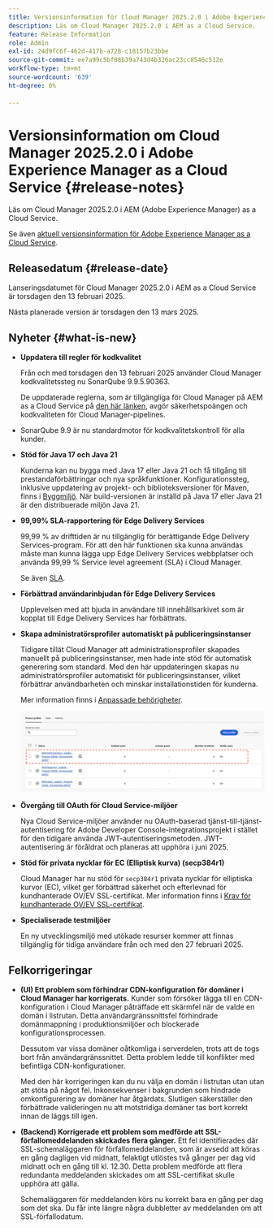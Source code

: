 ```yaml
---
title: Versionsinformation för Cloud Manager 2025.2.0 i Adobe Experience Manager as a Cloud Service
description: Läs om Cloud Manager 2025.2.0 i AEM as a Cloud Service.
feature: Release Information
role: Admin
exl-id: 24d9fc6f-462d-417b-a728-c18157b23bbe
source-git-commit: ee7a99c5bf08b39a743d4b326ac23cc8546c512e
workflow-type: tm+mt
source-wordcount: '639'
ht-degree: 0%

---
```


# Versionsinformation om Cloud Manager 2025.2.0 i Adobe Experience Manager as a Cloud Service {#release-notes}

<!-- https://wiki.corp.adobe.com/pages/viewpage.action?pageId=3389843928 -->

Läs om Cloud Manager 2025.2.0 i AEM (Adobe Experience Manager) as a Cloud Service.


Se även [aktuell versionsinformation för Adobe Experience Manager as a Cloud Service](/help/release-notes/release-notes-cloud/release-notes-current.md).

## Releasedatum {#release-date}

Lanseringsdatumet för Cloud Manager 2025.2.0 i AEM as a Cloud Service är torsdagen den 13 februari 2025.

Nästa planerade version är torsdagen den 13 mars 2025.

## Nyheter {#what-is-new}

* **Uppdatera till regler för kodkvalitet**

  Från och med torsdagen den 13 februari 2025 använder Cloud Manager kodkvalitetssteg nu SonarQube 9.9.5.90363.

  De uppdaterade reglerna, som är tillgängliga för Cloud Manager på AEM as a Cloud Service på [den här länken](/help/implementing/cloud-manager/code-quality-testing.md#understanding-code-quality-rules), avgör säkerhetspoängen och kodkvaliteten för Cloud Manager-pipelines.

* SonarQube 9.9 är nu standardmotor för kodkvalitetskontroll för alla kunder.

* **Stöd för Java 17 och Java 21**

  Kunderna kan nu bygga med Java 17 eller Java 21 och få tillgång till prestandaförbättringar och nya språkfunktioner. Konfigurationssteg, inklusive uppdatering av projekt- och biblioteksversioner för Maven, finns i [Byggmiljö](/help/implementing/cloud-manager/getting-access-to-aem-in-cloud/build-environment-details.md). När build-versionen är inställd på Java 17 eller Java 21 är den distribuerade miljön Java 21.

* **99,99% SLA-rapportering för Edge Delivery Services**

  99,99 % av drifttiden är nu tillgänglig för berättigande Edge Delivery Services-program. För att den här funktionen ska kunna användas måste man kunna lägga upp Edge Delivery Services webbplatser och använda 99,99 % Service level agreement (SLA) i Cloud Manager.

  Se även [SLA](/help/implementing/cloud-manager/getting-access-to-aem-in-cloud/creating-production-programs.md#sla).

* **Förbättrad användarinbjudan för Edge Delivery Services**

  Upplevelsen med att bjuda in användare till innehållsarkivet som är kopplat till Edge Delivery Services har förbättrats. <!-- CMGR-65331 -->

* **Skapa administratörsprofiler automatiskt på publiceringsinstanser**

  Tidigare tillät Cloud Manager att administrationsprofiler skapades manuellt på publiceringsinstanser, men hade inte stöd för automatisk generering som standard. Med den här uppdateringen skapas nu administratörsprofiler automatiskt för publiceringsinstanser, vilket förbättrar användbarheten och minskar installationstiden för kunderna.

  Mer information finns i [Anpassade behörigheter](/help/implementing/cloud-manager/custom-permissions.md).

  ![Filtrering av pipeline-aktiviteter](/help/implementing/cloud-manager/release-notes/assets/product-profiles.png)

* **Övergång till OAuth för Cloud Service-miljöer**

  Nya Cloud Service-miljöer använder nu OAuth-baserad tjänst-till-tjänst-autentisering för Adobe Developer Console-integrationsprojekt i stället för den tidigare använda JWT-autentiseringsmetoden. JWT-autentisering är föråldrat och planeras att upphöra i juni 2025.

* **Stöd för privata nycklar för EC (Elliptisk kurva) (secp384r1)**

  Cloud Manager har nu stöd för `secp384r1` privata nycklar för elliptiska kurvor (EC), vilket ger förbättrad säkerhet och efterlevnad för kundhanterade OV/EV SSL-certifikat.
Mer information finns i [Krav för kundhanterade OV/EV SSL-certifikat](/help/implementing/cloud-manager/managing-ssl-certifications/introduction-to-ssl-certificates.md). <!-- CMGR-63636 -->

* **Specialiserade testmiljöer**

  En ny utvecklingsmiljö med utökade resurser kommer att finnas tillgänglig för tidiga användare från och med den 27 februari 2025.


<!--
## Early adoption program {#early-adoption}

Be a part of Cloud Manager's early adoption program and have a chance to test upcoming features. -->


## Felkorrigeringar

* **(UI) Ett problem som förhindrar CDN-konfiguration för domäner i Cloud Manager har korrigerats.**
Kunder som försöker lägga till en CDN-konfiguration i Cloud Manager påträffade ett skärmfel när de valde en domän i listrutan. Detta användargränssnittsfel förhindrade domänmappning i produktionsmiljöer och blockerade konfigurationsprocessen.

  Dessutom var vissa domäner oåtkomliga i serverdelen, trots att de togs bort från användargränssnittet. Detta problem ledde till konflikter med befintliga CDN-konfigurationer.

  Med den här korrigeringen kan du nu välja en domän i listrutan utan utan att stöta på något fel. Inkonsekvenser i bakgrunden som hindrade omkonfigurering av domäner har åtgärdats. Slutligen säkerställer den förbättrade valideringen nu att motstridiga domäner tas bort korrekt innan de läggs till igen.<!-- CMGR-64888 -->
* **(Backend) Korrigerade ett problem som medförde att SSL-förfallomeddelanden skickades flera gånger.**
Ett fel identifierades där SSL-schemaläggaren för förfallomeddelanden, som är avsedd att köras en gång dagligen vid midnatt, felaktigt utlöstes två gånger per dag vid midnatt och en gång till kl. 12.30. Detta problem medförde att flera redundanta meddelanden skickades om att SSL-certifikat skulle upphöra att gälla.

  Schemaläggaren för meddelanden körs nu korrekt bara en gång per dag som det ska. Du får inte längre några dubbletter av meddelanden om att SSL-förfallodatum. <!-- CMGR-64748 -->




<!-- ## Known issues {#known-issues} -->
